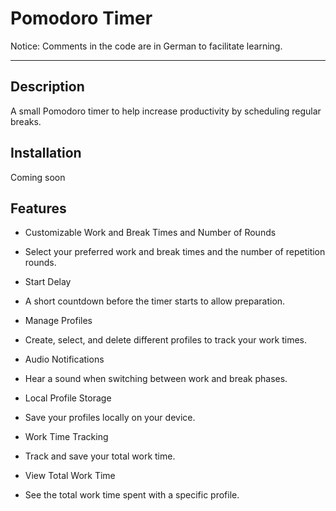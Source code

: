 # Pomodoro Timer

Notice: Comments in the code are in German to facilitate learning.

---

## Description

A small Pomodoro timer to help increase productivity by scheduling regular breaks.

## Installation

Coming soon

## Features

- Customizable Work and Break Times and Number of Rounds

- Select your preferred work and break times and the number of repetition rounds.
- Start Delay

- A short countdown before the timer starts to allow preparation.
- Manage Profiles

- Create, select, and delete different profiles to track your work times.
- Audio Notifications

- Hear a sound when switching between work and break phases.
- Local Profile Storage

- Save your profiles locally on your device.
- Work Time Tracking

- Track and save your total work time.
- View Total Work Time

- See the total work time spent with a specific profile.
